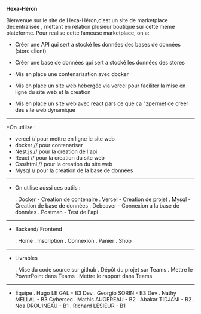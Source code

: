 **Hexa-Héron**

Bienvenue sur le site de Hexa-Héron,c'est un site de marketplace decentralisée , mettant en relation plusieur boutique sur cette meme plateforme.
Pour realise cette fameuse marketplace, on a:

  - Créer une API
        qui sert a stocké les données des bases de données (store client)

  - Créer une base de données
        qui sert a stocké les données des stores

  - Mis en place une contenarisation avec docker
        

  - Mis en place un site web hébergée via vercel
        pour faciliter la mise en ligne du site web et la creation

  - Mis en place un site web avec react
        pars ce que ca "zpermet de creer des site web dynamique
--------------------------------------------
*On utilise :
  - vercel // pour mettre en ligne le site web
  - docker // pour contenariser
  - Nest.js // pour la creation de l'api
  - React // pour la creation du site web
  - Css/html // pour la creation du site web 
  - Mysql // pour la creation de la base de données

--------------------------------------------
* On utilise aussi ces outils :

  . Docker 
        - Creation de contenaire 
  . Vercel
        - Creation de projet
  . Mysql
        - Creation de base de données
  . Debeaver
        - Connexion a la base de données
  . Postman
        - Test de l'api

--------------------------------------------
* Backend/ Frontend

  . Home
  . Inscription
  . Connexion
  . Panier
  . Shop
--------------------------------------------
* Livrables

  . Mise du code source sur github
  . Dépôt du projet sur Teams
  . Mettre le PowerPoint dans Teams
  . Mettre le rapport dans Teams

--------------------------------------------
* Équipe
  . Hugo LE GAL - B3 Dev
  . Georgio SORIN - B3 Dev
  . Nathy MELLAL - B3 Cybersec
  . Mathis AUGEREAU - B2
  . Abakar TIDJANI - B2 
  . Noa DROUINEAU - B1
  . Richard LESIEUR - B1

